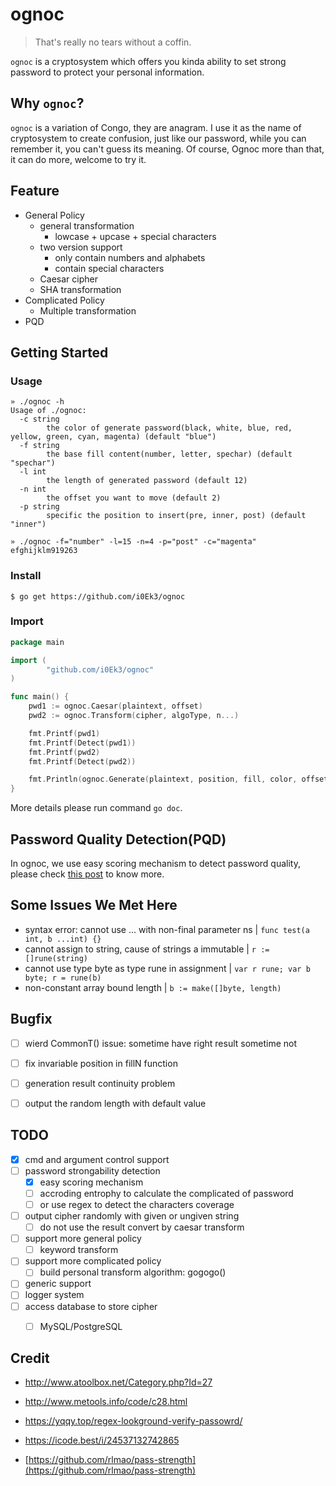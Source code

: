 # ognoc

> That's really no tears without a coffin.

`ognoc` is a cryptosystem which offers you kinda ability to set strong password to protect your personal information.


## Why `ognoc`?

`ognoc` is a variation of Congo, they are anagram. I use it as the name of cryptosystem to create confusion, just like our password, while you can remember it, you can't guess its meaning. Of course, Ognoc more than that, it can do more, welcome to try it.


## Feature

- General Policy
  - general transformation
    - lowcase + upcase + special characters
  - two version support
    - only contain numbers and alphabets
    - contain special characters
  - Caesar cipher
  - SHA transformation
- Complicated Policy
  - Multiple transformation
- PQD


## Getting Started

### Usage

```console
» ./ognoc -h
Usage of ./ognoc:
  -c string
        the color of generate password(black, white, blue, red, yellow, green, cyan, magenta) (default "blue")
  -f string
        the base fill content(number, letter, spechar) (default "spechar")
  -l int
        the length of generated password (default 12)
  -n int
        the offset you want to move (default 2)
  -p string
        specific the position to insert(pre, inner, post) (default "inner")

» ./ognoc -f="number" -l=15 -n=4 -p="post" -c="magenta"
efghijklm919263
```


### Install

`$ go get https://github.com/i0Ek3/ognoc`


### Import

```Go
package main

import (
        "github.com/i0Ek3/ognoc"
)

func main() {
    pwd1 := ognoc.Caesar(plaintext, offset)
    pwd2 := ognoc.Transform(cipher, algoType, n...)

    fmt.Printf(pwd1)
    fmt.Printf(Detect(pwd1))
    fmt.Printf(pwd2)
    fmt.Printf(Detect(pwd2))

    fmt.Println(ognoc.Generate(plaintext, position, fill, color, offset, pwdLen))
}
```

More details please run command `go doc`.


## Password Quality Detection(PQD)

In ognoc, we use easy scoring mechanism to detect password quality, please check [this post](https://github.com/rlmao/pass-strength) to know more.


## Some Issues We Met Here

- syntax error: cannot use ... with non-final parameter ns | `func test(a int, b ...int) {}`
- cannot assign to string, cause of strings a immutable | `r := []rune(string)`
- cannot use type byte as type rune in assignment | `var r rune; var b byte; r = rune(b)`
- non-constant array bound length | `b := make([]byte, length)`


## Bugfix

- [ ] wierd CommonT() issue: sometime have right result sometime not
- [ ] fix invariable position in fillN function
- [ ] generation result continuity problem
- [ ] output the random length with default value 


## TODO

- [x] cmd and argument control support
- [ ] password strongability detection
  - [x] easy scoring mechanism
  - [ ] accroding entrophy to calculate the complicated of password
  - [ ] or use regex to detect the characters coverage
- [ ] output cipher randomly with given or ungiven string
  - [ ] do not use the result convert by caesar transform 
- [ ] support more general policy
  - [ ] keyword transform
- [ ] support more complicated policy
  - [ ] build personal transform algorithm: gogogo()
- [ ] generic support
- [ ] logger system
- [ ] access database to store cipher
  - [ ] MySQL/PostgreSQL


## Credit

- http://www.atoolbox.net/Category.php?Id=27

- http://www.metools.info/code/c28.html

- https://yqqy.top/regex-lookground-verify-passowrd/

- https://icode.best/i/24537132742865

- [https://github.com/rlmao/pass-strength](https://github.com/rlmao/pass-strength)
